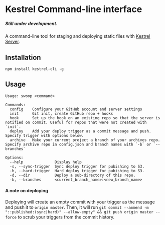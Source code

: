 Kestrel Command-line interface
========

##### Still under development.

A command-line tool for staging and deploying static files with [Kestrel Server](https://github.com/mhkeller/kestrel).

## Installation

````
npm install kestrel-cli -g
````

## Usage

````
Usage: swoop <command>

Commands:
  config	Configure your GitHub account and server settings
  init		Git init, create GitHub repo + hooks
  hook		Set up the hook on an existing repo so that the server is notified on commit. Useful for repos that were not created with `init`.
  deploy	Add your deploy trigger as a commit message and push. Specify trigger with options below.
  archive	Make your current project a branch of your archives repo. Specify archive repo in config.json and branch names with `-b` or `--branches`

Options:
  --help              Display help
  -s, --sync-trigger  Sync deploy trigger for pubishing to S3.
  -h, --hard-trigger  Hard deploy trigger for pubishing to S3.
  -d, --dir           Deploy a sub-directory of this repo.
  -b, --branches      <current_branch_name>:<new_branch_name>

````

#### A note on deploying

Deploying will create an empty commit with your trigger as the message and push it to `origin master`. Then, it will run `git commit --ammend -m "::published:(sync|hard)" --allow-empty" && git push origin master --force` to scrub your triggers from the commit history.
